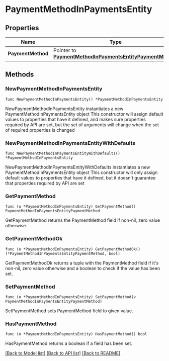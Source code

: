 # PaymentMethodInPaymentsEntity

## Properties

Name | Type | Description | Notes
------------ | ------------- | ------------- | -------------
**PaymentMethod** | Pointer to [**PaymentMethodInPaymentsEntityPaymentMethod**](PaymentMethodInPaymentsEntityPaymentMethod.md) |  | [optional] 

## Methods

### NewPaymentMethodInPaymentsEntity

`func NewPaymentMethodInPaymentsEntity() *PaymentMethodInPaymentsEntity`

NewPaymentMethodInPaymentsEntity instantiates a new PaymentMethodInPaymentsEntity object
This constructor will assign default values to properties that have it defined,
and makes sure properties required by API are set, but the set of arguments
will change when the set of required properties is changed

### NewPaymentMethodInPaymentsEntityWithDefaults

`func NewPaymentMethodInPaymentsEntityWithDefaults() *PaymentMethodInPaymentsEntity`

NewPaymentMethodInPaymentsEntityWithDefaults instantiates a new PaymentMethodInPaymentsEntity object
This constructor will only assign default values to properties that have it defined,
but it doesn't guarantee that properties required by API are set

### GetPaymentMethod

`func (o *PaymentMethodInPaymentsEntity) GetPaymentMethod() PaymentMethodInPaymentsEntityPaymentMethod`

GetPaymentMethod returns the PaymentMethod field if non-nil, zero value otherwise.

### GetPaymentMethodOk

`func (o *PaymentMethodInPaymentsEntity) GetPaymentMethodOk() (*PaymentMethodInPaymentsEntityPaymentMethod, bool)`

GetPaymentMethodOk returns a tuple with the PaymentMethod field if it's non-nil, zero value otherwise
and a boolean to check if the value has been set.

### SetPaymentMethod

`func (o *PaymentMethodInPaymentsEntity) SetPaymentMethod(v PaymentMethodInPaymentsEntityPaymentMethod)`

SetPaymentMethod sets PaymentMethod field to given value.

### HasPaymentMethod

`func (o *PaymentMethodInPaymentsEntity) HasPaymentMethod() bool`

HasPaymentMethod returns a boolean if a field has been set.


[[Back to Model list]](../README.md#documentation-for-models) [[Back to API list]](../README.md#documentation-for-api-endpoints) [[Back to README]](../README.md)


